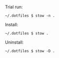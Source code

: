 Trial run:
```console
~/.dotfiles $ stow -n .
```

Install:
```console
~/.dotfiles $ stow .
```

Uninstall:
```console
~/.dotfiles $ stow -D .
```
